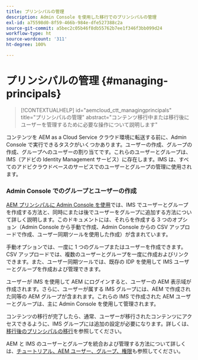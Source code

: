 ```yaml
---
title: プリンシパルの管理
description: Admin Console を使用した移行でのプリンシパルの管理
exl-id: a75598d0-8f59-466b-984e-dfe527388c2a
source-git-commit: a5bec2c05b46f8db55762b7ee1f346f3bb099d24
workflow-type: ht
source-wordcount: '311'
ht-degree: 100%

---
```


# プリンシパルの管理 {#managing-principals}

>[!CONTEXTUALHELP]
>id="aemcloud_ctt_managingprincipals"
>title="プリンシパルの管理"
>abstract="コンテンツ移行中または移行後にユーザーを管理するために必要な操作について説明します"

コンテンツを AEM as a Cloud Service クラウド環境に転送する前に、Admin Console で実行できるタスクがいくつかあります。ユーザーの作成、グループの作成、グループへのユーザーの割り当てです。これらのユーザーとグループは、IMS（アドビの Identity Management サービス）に存在します。IMS は、すべてのアドビクラウドベースのサービスでのユーザーとグループの管理に使用されます。

### Admin Console でのグループとユーザーの作成

[AEM プリンシパルに Admin Console を使用](https://experienceleague.adobe.com/ja/docs/experience-manager-cloud-service/content/security/ims-support#how-to-set-up)では、IMS でユーザーとグループを作成する方法と、同時にまたは後でユーザーをグループに追加する方法について詳しく説明します。このドキュメントには、それらを作成する 3 つのオプション（Admin Console から手動で作成、Admin Console からの CSV アップロードで作成、ユーザー同期ツールを使用した作成）が含まれています。

手動オプションでは、一度に 1 つのグループまたはユーザーを作成できます。CSV アップロードでは、複数のユーザーとグループを一度に作成およびリンクできます。また、ユーザー同期ツールでは、既存の IDP を使用して IMS ユーザーとグループを作成および管理できます。

ユーザーが IMS を使用して AEM にログインすると、ユーザーの AEM 表示域が作成されます。さらに、ユーザーが属する IMS グループには、AEM で作成された同等の AEM グループが含まれます。これらの IMS で作成された AEM ユーザーとグループは、主に Admin Console を使用して管理されます。

コンテンツの移行が完了したら、通常、ユーザーが移行されたコンテンツにアクセスできるように、IMS グループには追加の設定が必要になります。詳しくは、[移行後のプリンシパルの移行](/help/journey-migration/managing-principals-after-migration.md)を参照してください。

AEM と IMS のユーザーとグループを統合および管理する方法について詳しくは、[チュートリアル、AEM ユーザー、グループ、権限](https://experienceleague.adobe.com/ja/docs/experience-manager-learn/cloud-service/accessing/aem-users-groups-and-permissions)も参照してください。
